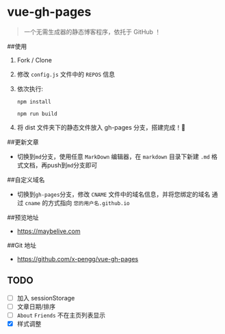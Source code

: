 # vue-gh-pages

> 一个无需生成器的静态博客程序，依托于 GitHub ！

##使用

1. Fork / Clone

2. 修改 `config.js` 文件中的 `REPOS` 信息
3. 依次执行:

    `npm install`

    `npm run build`
4. 将 dist 文件夹下的静态文件放入 gh-pages 分支，搭建完成！🍻

##更新文章
- 切换到`md`分支，使用任意 `MarkDown` 编辑器，在 `markdown` 目录下新建 `.md` 格式文档，再push到`md`分支即可

##自定义域名
- 切换到`gh-pages`分支，修改 `CNAME` 文件中的域名信息，并将您绑定的域名 通过 `cname` 的方式指向 `您的用户名.github.io`




##预览地址
- https://maybelive.com

##Git 地址
- https://github.com/x-pengg/vue-gh-pages



## TODO
- [ ] 加入 sessionStorage 
- [ ] 文章日期/排序
- [ ] `About` `Friends` 不在主页列表显示
- [x] 样式调整
